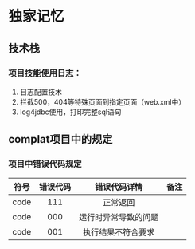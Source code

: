 # 独家记忆
## 技术栈
### 项目技能使用日志：
1. 日志配置技术
1. 拦截500，404等特殊页面到指定页面（web.xml中）
3. log4jdbc使用，打印完整sql语句
## complat项目中的规定
### 项目中错误代码规定
符号|错误代码|错误代码详情|备注
:---:|:---:|:---:|:---:
code|111|正常返回|
code|000|运行时异常导致的问题|
code|001|执行结果不符合要求|
